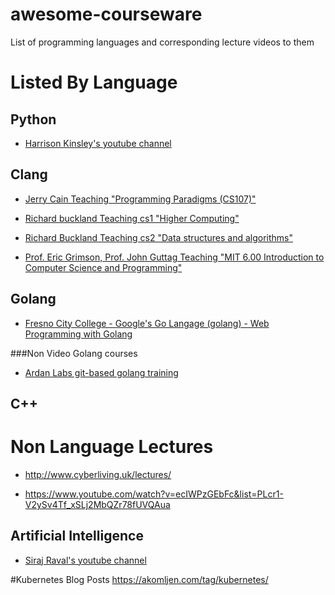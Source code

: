 # awesome-courseware
List of programming languages and corresponding lecture videos to them


# Listed By Language

## Python
 - [Harrison Kinsley's youtube channel](https://www.youtube.com/user/sentdex)

## Clang

 - [Jerry Cain Teaching "Programming Paradigms (CS107)"](https://www.youtube.com/playlist?list=PLD28639E2FFC4B86A)

 - [Richard buckland Teaching cs1 "Higher Computing"](https://www.youtube.com/watch?v=hE7l6Adoiiw&list=PL6B940F08B9773B9F)

 - [Richard Buckland Teaching cs2 "Data structures and algorithms"](https://www.youtube.com/watch?v=RpRRUQFbePU&list=PLE621E25B3BF8B9D1)

 - [Prof. Eric Grimson, Prof. John Guttag Teaching "MIT 6.00 Introduction to Computer Science and Programming"](https://www.youtube.com/playlist?list=PL4C4720A6F225E074)

## Golang
 - [Fresno City College - Google's Go Langage (golang) - Web Programming with Golang](https://www.youtube.com/playlist?list=PLSak_q1UXfPqOSPQ9Y_1pwQW57g3tRz1m)

###Non Video Golang courses
 - [Ardan Labs git-based golang training](https://github.com/ardanlabs/gotraining)

## C++

# Non Language Lectures

 - http://www.cyberliving.uk/lectures/

 - https://www.youtube.com/watch?v=ecIWPzGEbFc&list=PLcr1-V2ySv4Tf_xSLj2MbQZr78fUVQAua

## Artificial Intelligence

 - [Siraj Raval's youtube channel](https://www.youtube.com/channel/UCWN3xxRkmTPmbKwht9FuE5A)


#Kubernetes Blog Posts
https://akomljen.com/tag/kubernetes/
